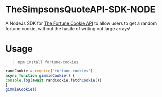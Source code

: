 # TheSimpsonsQuoteAPI-SDK-NODE
A NodeJs SDK for [The Fortune Cookie API](http://fortunecookieapi.herokuapp.com/) to allow users to get a random fortune cookie, without the hastle of writing out large arrays!

# Usage

> `npm install fortune-cookies`

```js
randCookie = require('fortune-cookies')
async function gimmieCookie() {
console.log(await randCookie.fetchCookie())
}
gimmieCookie()

```
